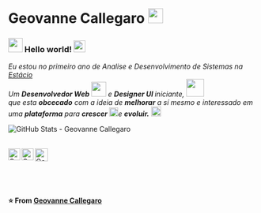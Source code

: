# Geovanne Callegaro  <img src="https://github.com/TheDudeThatCode/TheDudeThatCode/blob/master/Assets/Mario_Hello_Big.gif" width="30px">

### <img src="https://github.com/TheDudeThatCode/TheDudeThatCode/blob/master/Assets/Hi.gif" width="29px"> Hello world!&nbsp;<img src="https://github.com/TheDudeThatCode/TheDudeThatCode/blob/master/Assets/Earth.gif" width="24px">

<p>
  <em>
    Eu estou no primeiro ano de Analise e Desenvolvimento de Sistemas na <a href="estacio.br">Estácio<a><br>
    Um <b>Desenvolvedor Web</b> <img src="https://github.com/TheDudeThatCode/TheDudeThatCode/blob/master/Assets/Developer.gif" width="30px"> e <b>Designer UI </b> iniciante,&nbsp;<img src="https://github.com/TheDudeThatCode/TheDudeThatCode/blob/master/Assets/Designer.gif" width="36px"><br>que esta <b>obcecado</b>
    com a ideia de <b>melhorar</b> a sí mesmo e interessado em uma <b>plataforma</b> para
    <b>crescer</b> <img src="https://github.com/TheDudeThatCode/TheDudeThatCode/blob/master/Assets/Rocket.gif" width="18px">e 
    <b>evoluir.</b> <img src="https://github.com/TheDudeThatCode/TheDudeThatCode/blob/master/Assets/Medal.gif" width="20px">
  </em>  
</p>
    
![GitHub Stats - Geovanne Callegaro](https://github-readme-stats.vercel.app/api?username=geovannecallegaro&show_icons=true&hide_border=true)

<br>

  <a href="https://www.linkedin.com/in/geovanne-callegaro-76b1a8216/">
    <img align="left" alt=GeovanneCallegaro | Linkedin" width="24px" src="https://github.com/TheDudeThatCode/TheDudeThatCode/blob/master/Assets/Linkedin.svg" />
  </a>
  <a href="https://www.instagram.com/geovanne_ca/">
    <img align="left" alt="GeovanneCallegaro | Instagram" width="24px" src="https://github.com/TheDudeThatCode/TheDudeThatCode/blob/master/Assets/Instagram.svg" />
  </a>
  <a href="mailto:geovannecallegaro4@gmail.com">
    <img align="left" alt="GeovanneCallegaro | Gmail" width="26px" src="https://github.com/TheDudeThatCode/TheDudeThatCode/blob/master/Assets/Gmail.svg" />
  </a>

<br><br><br><br>

**⭐️ From [Geovanne Callegaro](https://github.com/GeovanneCallegaro)**
